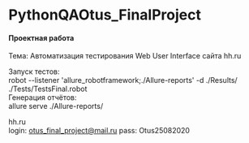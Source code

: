 # PythonQAOtus_FinalProject

#### Проектная работа
Тема: Автоматизация тестирования Web User Interface сайта hh.ru

Запуск тестов: \
robot --listener 'allure_robotframework;./Allure-reports' -d ./Results/ ./Tests/TestsFinal.robot \
Генерация отчётов: \
allure serve ./Allure-reports/



hh.ru \
login: otus_final_project@mail.ru
pass: Otus25082020
